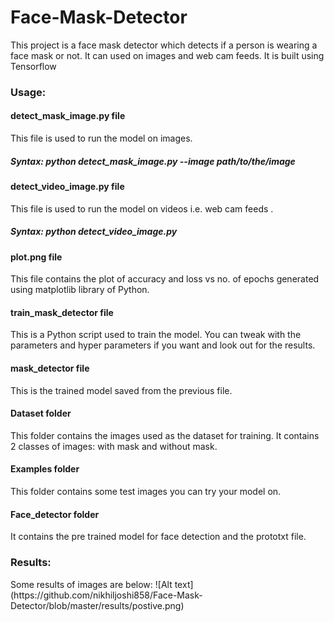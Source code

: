 # Face-Mask-Detector
This project is a face mask detector which detects if a person is wearing a face mask or not. It can used on images and web cam feeds. It is built using Tensorflow

<h3>Usage:</h3>

<h4>detect_mask_image.py file</h4>
This file is used to run the model on images.
<h5>Syntax: python detect_mask_image.py --image path/to/the/image</h5>

<h4>detect_video_image.py file</h4>
This file is used to run the model on videos i.e. web cam feeds .
<h5>Syntax: python detect_video_image.py</h5>

<h4>plot.png file</h4>
This file contains the plot of accuracy and loss vs no. of epochs generated using matplotlib library of Python.

<h4>train_mask_detector file</h4>
This is a Python script used to train the model. You can tweak with the parameters and hyper parameters if you want and look out for the results.

<h4>mask_detector file</h4>
This is the trained model saved from the previous file.

<h4>Dataset folder</h4>
This folder contains the images used as the dataset for training. It contains 2 classes of images: with mask and without mask.

<h4>Examples folder</h4>
This folder contains some test images you can try your model on.

<h4>Face_detector folder</h4>
It contains the pre trained model for face detection and the prototxt file.

<h3>Results:</h3>
Some results of images are below:
![Alt text](https://github.com/nikhiljoshi858/Face-Mask-Detector/blob/master/results/postive.png)
